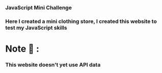### JavaScript Mini Challenge
### Here I created a mini clothing store, I created this website to test my JavaScript skills

# Note 📒 :
### This website doesn't yet use API data

